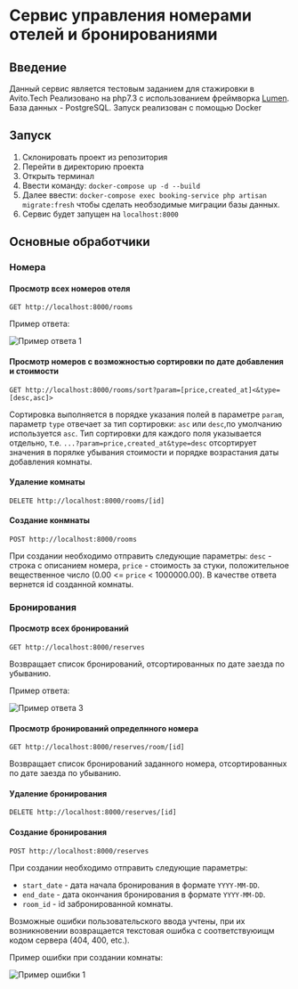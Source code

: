 # Сервис управления номерами отелей и бронированиями

## Введение
Данный сервис является тестовым заданием для стажировки в Avito.Tech
Реализовано на php7.3 с использованием фреймворка [Lumen](https://lumen.laravel.com/ "Оф. сайт"). База данных - PostgreSQL.
Запуск реализован с помощью Docker
## Запуск
1. Склонировать проект из репозитория
1. Перейти в директорию проекта
1. Открыть терминал
1. Ввести команду:
`docker-compose up -d --build`
1. Далее ввести: `docker-compose exec booking-service php artisan migrate:fresh` чтобы сделать необзодимые миграции базы данных.
1. Сервис будет запущен на `localhost:8000`
## Основные обработчики

### Номера
#### Просмотр всех номеров отеля

`GET http://localhost:8000/rooms`

Пример ответа:

![Пример ответа 1](https://sun9-14.userapi.com/impg/ATv0CsCJc6CZp-Zh2Mh9TJSL84NEM9uabvCunw/dkDl2Nn2Qio.jpg?size=533x543&quality=96&proxy=1&sign=be16243b10dfcebde313c4ff26d47865&type=album)

#### Просмотр номеров с возможностью сортировки по дате добавления и стоимости

`GET http://localhost:8000/rooms/sort?param=[price,created_at]<&type=[desc,asc]>`

Сортировка выполняется в порядке указания полей в параметре `param`, параметр `type` отвечает 
за тип сортировки: `asc` или `desc`,по умолчанию используется `asc`.
 Тип сортировки для каждого поля указывается отдельно, 
 т.е. `...?param=price,created_at&type=desc` отсортирует значения в порялке убывания стоимости 
 и порядке возрастания даты добавления комнаты.
 
#### Удаление комнаты
 
 `DELETE http://localhost:8000/rooms/[id]`
 
#### Создание конмнаты
 
 `POST http://localhost:8000/rooms`
 
 При создании необходимо отправить следующие параметры:
 `desc` - строка с описанием номера, `price` - стоимость за стуки, положительное вещественное число 
 (0.00 <= `price` < 1000000.00). В качестве ответа вернется id созданной комнаты.
 
 ### Бронирования
 
#### Просмотр всех бронирований
 
 `GET http://localhost:8000/reserves`
 
Возвращает список бронирований, отсортированных по дате заезда по убыванию. 
 
Пример ответа:
 
![Пример ответа 3](https://sun9-76.userapi.com/impg/to349ykiY1ylevos8WAVVRk-GlTxp2aQj4SNJg/mL4OZn2p2fc.jpg?size=665x679&quality=96&proxy=1&sign=2fc96a184deff16c46f34bb84ebb9013&type=album)

#### Просмотр бронирований определнного номера

 `GET http://localhost:8000/reserves/room/[id]`

 Возвращает список бронирований заданного номера, отсортированных по дате заезда по убыванию. 

#### Удаление бронирования

 `DELETE http://localhost:8000/reserves/[id]`

#### Создание бронирования 

 `POST http://localhost:8000/reserves`
 
 При создании необходимо отправить следующие параметры:
 - `start_date` - дата начала бронирования в формате `YYYY-MM-DD`.
 - `end_date` - дата окончания бронирования в формате `YYYY-MM-DD`.
 - `room_id` - id забронированной комнаты.
 
Возможные ошибки пользовательского ввода учтены, при 
их возникновении возвращается текстовая ошибка 
с соответствуюищм кодом сервера (404, 400, etc.).

Пример ошибки при создании комнаты:

![Пример ошибки 1](https://sun9-62.userapi.com/impg/_IyawrJn-5wQbw4XdIp2JMXDE0pJrgdl6EJWRg/YHOpWFdsOts.jpg?size=502x443&quality=96&proxy=1&sign=531840efc9577deab72b759379382609&type=album)

